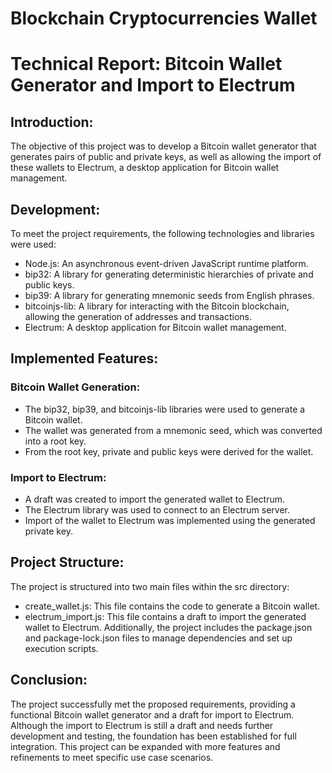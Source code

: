 # Blockchain Cryptocurrencies Wallet

# Technical Report: Bitcoin Wallet Generator and Import to Electrum

## Introduction:
The objective of this project was to develop a Bitcoin wallet generator that generates pairs of public and private keys, as well as allowing the import of these wallets to Electrum, a desktop application for Bitcoin wallet management.

## Development:
To meet the project requirements, the following technologies and libraries were used:

- Node.js: An asynchronous event-driven JavaScript runtime platform.
- bip32: A library for generating deterministic hierarchies of private and public keys.
- bip39: A library for generating mnemonic seeds from English phrases.
- bitcoinjs-lib: A library for interacting with the Bitcoin blockchain, allowing the generation of addresses and transactions.
- Electrum: A desktop application for Bitcoin wallet management.

## Implemented Features:

### Bitcoin Wallet Generation:
- The bip32, bip39, and bitcoinjs-lib libraries were used to generate a Bitcoin wallet.
- The wallet was generated from a mnemonic seed, which was converted into a root key.
- From the root key, private and public keys were derived for the wallet.

### Import to Electrum:
- A draft was created to import the generated wallet to Electrum.
- The Electrum library was used to connect to an Electrum server.
- Import of the wallet to Electrum was implemented using the generated private key.

## Project Structure:
The project is structured into two main files within the src directory:

- create_wallet.js: This file contains the code to generate a Bitcoin wallet.
- electrum_import.js: This file contains a draft to import the generated wallet to Electrum.
Additionally, the project includes the package.json and package-lock.json files to manage dependencies and set up execution scripts.

## Conclusion:
The project successfully met the proposed requirements, providing a functional Bitcoin wallet generator and a draft for import to Electrum. Although the import to Electrum is still a draft and needs further development and testing, the foundation has been established for full integration. This project can be expanded with more features and refinements to meet specific use case scenarios.
